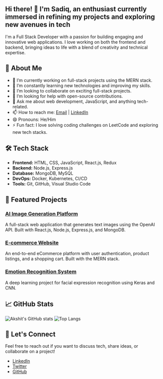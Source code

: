 ## Hi there! 👋 I'm Sadiq, an enthusiast currently immersed in refining my projects and exploring new avenues in tech


I'm a Full Stack Developer with a passion for building engaging and innovative web applications. I love working on both the frontend and backend, bringing ideas to life with a blend of creativity and technical expertise.

## 🚀 About Me

- 🔭 I’m currently working on full-stack projects using the MERN stack.
- 🌱 I’m constantly learning new technologies and improving my skills.
- 👯 I’m looking to collaborate on exciting full-stack projects.
- 🤔 I’m looking for help with open-source contributions.
- 💬 Ask me about web development, JavaScript, and anything tech-related.
- 📫 How to reach me: [Email](mailto:akshit@example.com) | [LinkedIn](https://www.linkedin.com/in/akshit-garg/)
- 😄 Pronouns: He/Him
- ⚡ Fun fact: I love solving coding challenges on LeetCode and exploring new tech stacks.

## 🛠 Tech Stack

- **Frontend:** HTML, CSS, JavaScript, React.js, Redux
- **Backend:** Node.js, Express.js
- **Database:** MongoDB, MySQL
- **DevOps:** Docker, Kubernetes, CI/CD
- **Tools:** Git, GitHub, Visual Studio Code

## 🌟 Featured Projects

### [AI Image Generation Platform](https://github.com/akshitgarg/ai-image-generation-platform)
A full-stack web application that generates text images using the OpenAI API. Built with React.js, Node.js, Express.js, and MongoDB.

### [E-commerce Website](https://github.com/akshitgarg/e-commerce-website)
An end-to-end eCommerce platform with user authentication, product listings, and a shopping cart. Built with the MERN stack.

### [Emotion Recognition System](https://github.com/akshitgarg/emotion-recognition-system)
A deep learning project for facial expression recognition using Keras and CNN.

## 📈 GitHub Stats

![Akshit's GitHub stats](https://github-readme-stats.vercel.app/api?username=akshitgarg&show_icons=true&theme=radical)
![Top Langs](https://github-readme-stats.vercel.app/api/top-langs/?username=akshitgarg&layout=compact&theme=radical)

## 🤝 Let's Connect

Feel free to reach out if you want to discuss tech, share ideas, or collaborate on a project!

- [LinkedIn](https://www.linkedin.com/in/akshit-garg/)
- [Twitter](https://twitter.com/akshitgarg)
- [GitHub](https://github.com/akshitgarg)


